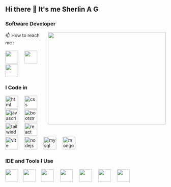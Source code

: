 ## Hi there 👋 It's me Sherlin A G

### Software Developer
<img align="right" width="370" height="290" src="https://i.postimg.cc/vZTbfsSc/coding.gif">

📫 How to reach me :
<br /><br/> [<img src="https://i.postimg.cc/4N8PBnTb/instagram.png" height="40" width="40" />](https://www.instagram.com/itz_ags.18/) <img width="12" />  [<img src="https://cdn.jsdelivr.net/gh/devicons/devicon@latest/icons/twitter/twitter-original.svg" height="40" width="40" />](https://x.com/life_racer_18/) <img width="12" /> [<img src="https://cdn.jsdelivr.net/gh/devicons/devicon@latest/icons/linkedin/linkedin-original.svg" height="40" width="40" />](https://www.linkedin.com/in/sherlin18ag/)

### I Code in

<div align="left">
  <img src="https://cdn.jsdelivr.net/gh/devicons/devicon@latest/icons/html5/html5-original.svg" height="40" alt="html logo"  />
  <img width="12" />
  <img src="https://cdn.jsdelivr.net/gh/devicons/devicon@latest/icons/css3/css3-original.svg" height="40" alt="css logo"  />
  <img width="12" />
  <img src="https://cdn.jsdelivr.net/gh/devicons/devicon/icons/javascript/javascript-original.svg" height="40" alt="javascript logo"  />
  <img width="12" />
  <img src="https://cdn.jsdelivr.net/gh/devicons/devicon@latest/icons/bootstrap/bootstrap-original.svg" height="40" alt="bootstrap logo"  />
  <img width="12" />
  <img src="https://cdn.jsdelivr.net/gh/devicons/devicon@latest/icons/tailwindcss/tailwindcss-original.svg" height="40" alt="tailwindcss logo"  />
  <img width="12" />
  <img src="https://cdn.jsdelivr.net/gh/devicons/devicon/icons/react/react-original.svg" height="40" alt="react logo"  />
  <img width="12" />
  <img src="https://cdn.jsdelivr.net/gh/devicons/devicon@latest/icons/vitejs/vitejs-original.svg" height="40" alt="vite logo"  />
  <img width="12" />
  <img src="https://devicon-website.vercel.app/api/nodejs/original.svg" height="40" alt="nodejs logo"  />
  <img width="12" />
  <img src="https://cdn.jsdelivr.net/gh/devicons/devicon@latest/icons/mysql/mysql-original.svg" height="40" alt="mysql logo"  />
  <img width="12" />
  <img src="https://cdn.jsdelivr.net/gh/devicons/devicon@latest/icons/mongodb/mongodb-original.svg" height="40" alt="mongodb logo"  />
</div>

### IDE and Tools I Use

<img height="40" width="40" src="https://cdn.jsdelivr.net/gh/devicons/devicon@latest/icons/vscode/vscode-original.svg"/><img width="12" /> <img height="40" width="40" src="https://cdn.jsdelivr.net/gh/devicons/devicon@latest/icons/git/git-original.svg"/><img width="12" /> <img height="40" width="40" src="https://cdn.jsdelivr.net/gh/devicons/devicon@latest/icons/github/github-original.svg"/> <img width="12" /> <img height="40" width="40" src="https://cdn.jsdelivr.net/gh/devicons/devicon@latest/icons/gitlab/gitlab-original.svg"/> <img width="12" /> <img height="40" width="40" src="https://cdn.jsdelivr.net/gh/devicons/devicon@latest/icons/figma/figma-original.svg"/> <img width="12" /> <img height="40" width="40" src="https://cdn.jsdelivr.net/gh/devicons/devicon@latest/icons/netlify/netlify-original.svg"/>
           <img width="12" /> <img height="40" width="40" src="https://cdn.jsdelivr.net/gh/devicons/devicon@latest/icons/canva/canva-original.svg" />
          
